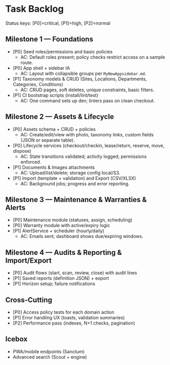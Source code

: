 # Task Backlog

Status keys: [P0]=critical, [P1]=high, [P2]=normal

## Milestone 1 — Foundations
- [P0] Seed roles/permissions and basic policies
  - AC: Default roles present; policy checks restrict access on a sample route.
- [P0] App shell + sidebar IA
  - AC: Layout with collapsible groups per `MyNewAppsidebar.md`.
- [P1] Taxonomy models & CRUD (Sites, Locations, Departments, Categories, Conditions)
  - AC: CRUD pages, soft deletes, unique constraints, basic filters.
- [P1] CI bootstrap scripts (install/lint/test)
  - AC: One command sets up dev; linters pass on clean checkout.

## Milestone 2 — Assets & Lifecycle
- [P0] Assets schema + CRUD + policies
  - AC: Create/edit/view with photo, taxonomy links, custom fields (JSON or separate table).
- [P0] Lifecycle services (checkout/checkin, lease/return, reserve, move, dispose)
  - AC: State transitions validated; activity logged; permissions enforced.
- [P1] Documents & Images attachments
  - AC: Upload/list/delete; storage config local/S3.
- [P1] Import (template + validation) and Export (CSV/XLSX)
  - AC: Background jobs; progress and error reporting.

## Milestone 3 — Maintenance & Warranties & Alerts
- [P0] Maintenance module (statuses, assign, scheduling)
- [P0] Warranty module with active/expiry logic
- [P1] AlertService + scheduler (hourly/daily)
  - AC: Emails sent; dashboard shows due/expiring windows.

## Milestone 4 — Audits & Reporting & Import/Export
- [P0] Audit flows (start, scan, review, close) with audit lines
- [P1] Saved reports (definition JSON) + export
- [P1] Horizon setup; failure notifications

## Cross-Cutting
- [P0] Access policy tests for each domain action
- [P1] Error handling UX (toasts, validation summaries)
- [P2] Performance pass (indexes, N+1 checks, pagination)

## Icebox
- PWA/mobile endpoints (Sanctum)
- Advanced search (Scout + engine)

